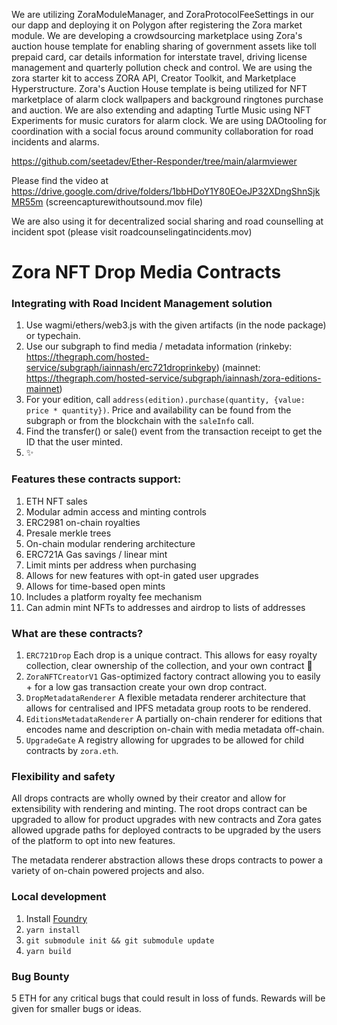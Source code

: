 We are utilizing ZoraModuleManager, and ZoraProtocolFeeSettings in our our dapp and deploying it on Polygon after registering the Zora market module. We are developing a crowdsourcing marketplace using Zora's auction house template for enabling sharing of government assets like toll prepaid card, car details information for interstate travel, driving license management and quarterly pollution check and control. We are using the zora starter kit to access ZORA API, Creator Toolkit, and Marketplace Hyperstructure. Zora's Auction House template is being utilized for NFT marketplace of alarm clock wallpapers and background ringtones purchase and auction. We are also extending and adapting Turtle Music using NFT Experiments for music curators for alarm clock. We are using DAOtooling for coordination with a social focus around community collaboration for road incidents and alarms.

https://github.com/seetadev/Ether-Responder/tree/main/alarmviewer

Please find the video at https://drive.google.com/drive/folders/1bbHDoY1Y80EOeJP32XDngShnSjkMR55m (screencapturewithoutsound.mov file)

We are also using it for decentralized social sharing and road counselling at incident spot (please visit roadcounselingatincidents.mov)


# Zora NFT Drop Media Contracts

### Integrating with Road Incident Management solution

1. Use wagmi/ethers/web3.js with the given artifacts (in the node package) or typechain.
2. Use our subgraph to find media / metadata information (rinkeby: https://thegraph.com/hosted-service/subgraph/iainnash/erc721droprinkeby) (mainnet: https://thegraph.com/hosted-service/subgraph/iainnash/zora-editions-mainnet)
3. For your edition, call `address(edition).purchase(quantity, {value: price * quantity})`. Price and availability can be found from the subgraph or from the blockchain with the `saleInfo` call.
4. Find the transfer() or sale() event from the transaction receipt to get the ID that the user minted.
5. ✨

### Features these contracts support:

1. ETH NFT sales
2. Modular admin access and minting controls
3. ERC2981 on-chain royalties
4. Presale merkle trees
5. On-chain modular rendering architecture
6. ERC721A Gas savings / linear mint
7. Limit mints per address when purchasing
8. Allows for new features with opt-in gated user upgrades
9. Allows for time-based open mints
10. Includes a platform royalty fee mechanism
11. Can admin mint NFTs to addresses and airdrop to lists of addresses

### What are these contracts?
1. `ERC721Drop`
   Each drop is a unique contract.
   This allows for easy royalty collection, clear ownership of the collection, and your own contract 🎉
2. `ZoraNFTCreatorV1`
   Gas-optimized factory contract allowing you to easily + for a low gas transaction create your own drop contract.
3. `DropMetadataRenderer`
   A flexible metadata renderer architecture that allows for centralised and IPFS metadata group roots to be rendered.
4. `EditionsMetadataRenderer`
   A partially on-chain renderer for editions that encodes name and description on-chain with media metadata off-chain.
5. `UpgradeGate`
   A registry allowing for upgrades to be allowed for child contracts by `zora.eth`.
   
### Flexibility and safety

All drops contracts are wholly owned by their creator and allow for extensibility with rendering and minting.
The root drops contract can be upgraded to allow for product upgrades with new contracts and Zora gates allowed upgrade paths
for deployed contracts to be upgraded by the users of the platform to opt into new features.

The metadata renderer abstraction allows these drops contracts to power a variety of on-chain powered projects and also.
   
### Local development

1. Install [Foundry](https://github.com/foundry-rs/foundry)
1. `yarn install`
1. `git submodule init && git submodule update`
1. `yarn build`

### Bug Bounty
5 ETH for any critical bugs that could result in loss of funds.
Rewards will be given for smaller bugs or ideas.
